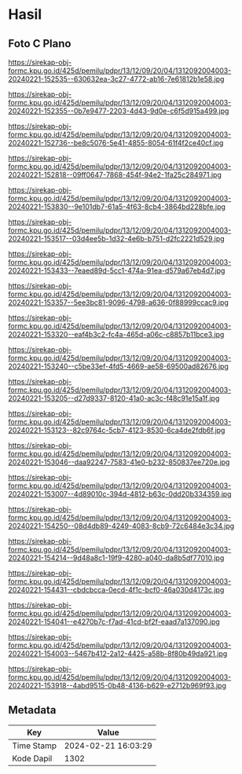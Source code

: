 # Hasil

## Foto C Plano

https://sirekap-obj-formc.kpu.go.id/425d/pemilu/pdpr/13/12/09/20/04/1312092004003-20240221-152535--630632ea-3c27-4772-ab16-7e61812b1e58.jpg

https://sirekap-obj-formc.kpu.go.id/425d/pemilu/pdpr/13/12/09/20/04/1312092004003-20240221-152355--0b7e9477-2203-4d43-9d0e-c6f5d915a499.jpg

https://sirekap-obj-formc.kpu.go.id/425d/pemilu/pdpr/13/12/09/20/04/1312092004003-20240221-152736--be8c5076-5e41-4855-8054-61f4f2ce40cf.jpg

https://sirekap-obj-formc.kpu.go.id/425d/pemilu/pdpr/13/12/09/20/04/1312092004003-20240221-152818--09ff0647-7868-454f-94e2-1fa25c284971.jpg

https://sirekap-obj-formc.kpu.go.id/425d/pemilu/pdpr/13/12/09/20/04/1312092004003-20240221-153830--9e101db7-61a5-4f63-8cb4-3864bd228bfe.jpg

https://sirekap-obj-formc.kpu.go.id/425d/pemilu/pdpr/13/12/09/20/04/1312092004003-20240221-153517--03d4ee5b-1d32-4e6b-b751-d2fc2221d529.jpg

https://sirekap-obj-formc.kpu.go.id/425d/pemilu/pdpr/13/12/09/20/04/1312092004003-20240221-153433--7eaed89d-5cc1-474a-91ea-d579a67eb4d7.jpg

https://sirekap-obj-formc.kpu.go.id/425d/pemilu/pdpr/13/12/09/20/04/1312092004003-20240221-153357--5ee3bc81-9096-4798-a636-0f88999ccac9.jpg

https://sirekap-obj-formc.kpu.go.id/425d/pemilu/pdpr/13/12/09/20/04/1312092004003-20240221-153320--eaf4b3c2-fc4a-465d-a06c-c8857b11bce3.jpg

https://sirekap-obj-formc.kpu.go.id/425d/pemilu/pdpr/13/12/09/20/04/1312092004003-20240221-153240--c5be33ef-4fd5-4669-ae58-69500ad82676.jpg

https://sirekap-obj-formc.kpu.go.id/425d/pemilu/pdpr/13/12/09/20/04/1312092004003-20240221-153205--d27d9337-8120-41a0-ac3c-f48c91e15a1f.jpg

https://sirekap-obj-formc.kpu.go.id/425d/pemilu/pdpr/13/12/09/20/04/1312092004003-20240221-153123--82c9764c-5cb7-4123-8530-6ca4de2fdb6f.jpg

https://sirekap-obj-formc.kpu.go.id/425d/pemilu/pdpr/13/12/09/20/04/1312092004003-20240221-153046--daa92247-7583-41e0-b232-850837ee720e.jpg

https://sirekap-obj-formc.kpu.go.id/425d/pemilu/pdpr/13/12/09/20/04/1312092004003-20240221-153007--4d89010c-394d-4812-b63c-0dd20b334359.jpg

https://sirekap-obj-formc.kpu.go.id/425d/pemilu/pdpr/13/12/09/20/04/1312092004003-20240221-154250--08d4db89-4249-4083-8cb9-72c6484e3c34.jpg

https://sirekap-obj-formc.kpu.go.id/425d/pemilu/pdpr/13/12/09/20/04/1312092004003-20240221-154214--9d48a8c1-19f9-4280-a040-da8b5df77010.jpg

https://sirekap-obj-formc.kpu.go.id/425d/pemilu/pdpr/13/12/09/20/04/1312092004003-20240221-154431--cbdcbcca-0ecd-4f1c-bcf0-46a030d4173c.jpg

https://sirekap-obj-formc.kpu.go.id/425d/pemilu/pdpr/13/12/09/20/04/1312092004003-20240221-154041--e4270b7c-f7ad-41cd-bf2f-eaad7a137090.jpg

https://sirekap-obj-formc.kpu.go.id/425d/pemilu/pdpr/13/12/09/20/04/1312092004003-20240221-154003--5467b412-2a12-4425-a58b-8f80b49da921.jpg

https://sirekap-obj-formc.kpu.go.id/425d/pemilu/pdpr/13/12/09/20/04/1312092004003-20240221-153918--4abd9515-0b48-4136-b629-e2712b969f93.jpg


## Metadata

| Key        | Value               |
| ---------- | ------------------- |
| Time Stamp | 2024-02-21 16:03:29 |
| Kode Dapil | 1302                |



